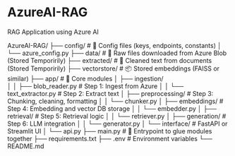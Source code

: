 # AzureAI-RAG
RAG Application using Azure AI

AzureAI-RAG/
├── config/                     # 🔧 Config files (keys, endpoints, constants)
│   └── azure_config.py
├── data/                       # 📁 Raw files downloaded from Azure Blob (Stored Temporirily)
├── extracted/                  # 📄 Cleaned text from documents (Stored Temporirily)
├── vectorstore/                # 📦 Stored embeddings (FAISS or similar)
├── app/                        # 🧠 Core modules
│   ├── ingestion/              
│   │   ├── blob_reader.py      # Step 1: Ingest from Azure
│   │   └── text_extractor.py   # Step 2: Extract text
│   ├── preprocessing/          # Step 3: Chunking, cleaning, formatting
│   │   └── chunker.py
│   ├── embeddings/             # Step 4: Embedding and vector DB storage
│   │   └── embedder.py
│   ├── retrieval/              # Step 5: Retrieval logic
│   │   └── retriever.py
│   ├── generation/             # Step 6: LLM integration
│   │   └── generator.py
│   └── interface/              # FastAPI or Streamlit UI
│       └── api.py
├── main.py                     # 🔁 Entrypoint to glue modules together
├── requirements.txt
├── .env                        # Environment variables
└── README.md